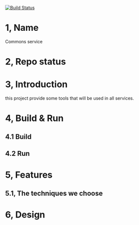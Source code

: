 [![Build Status](https://travis-ci.org/reactivesw/commons.svg?branch=master)](https://travis-ci.org/reactivesw/commons)
# 1, Name
Commons service

# 2, Repo status
 
# 3, Introduction
this project provide some tools that will be used in all services.

# 4, Build & Run
## 4.1 Build

## 4.2 Run



# 5, Features

## 5.1, The techniques we choose

# 6, Design


